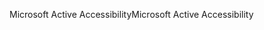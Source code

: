 <span data-ttu-id="deb38-101">Microsoft Active Accessibility</span><span class="sxs-lookup"><span data-stu-id="deb38-101">Microsoft Active Accessibility</span></span>